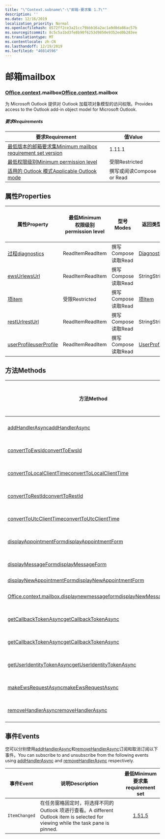 ```yaml
---
title: "\"Context.subname\"-\"邮箱-要求集 1.7\""
description: ''
ms.date: 12/16/2019
localization_priority: Normal
ms.openlocfilehash: 0572ff2ce3a21cc79bbb16a2ac1a9d0da86ac57b
ms.sourcegitcommit: 8c5c5a1bd3fe8b90f6253d9850e9352ed0b283ee
ms.translationtype: MT
ms.contentlocale: zh-CN
ms.lasthandoff: 12/19/2019
ms.locfileid: "40814596"
---
```

# <a name="mailbox"></a><span data-ttu-id="3504d-102">邮箱</span><span class="sxs-lookup"><span data-stu-id="3504d-102">mailbox</span></span>

### <a name="officeofficemdcontextofficecontextmdmailbox"></a><span data-ttu-id="3504d-103">[Office](office.md)[.context](office.context.md).mailbox</span><span class="sxs-lookup"><span data-stu-id="3504d-103">[Office](office.md)[.context](office.context.md).mailbox</span></span>

<span data-ttu-id="3504d-104">为 Microsoft Outlook 提供对 Outlook 加载项对象模型的访问权限。</span><span class="sxs-lookup"><span data-stu-id="3504d-104">Provides access to the Outlook add-in object model for Microsoft Outlook.</span></span>

##### <a name="requirements"></a><span data-ttu-id="3504d-105">要求</span><span class="sxs-lookup"><span data-stu-id="3504d-105">Requirements</span></span>

|<span data-ttu-id="3504d-106">要求</span><span class="sxs-lookup"><span data-stu-id="3504d-106">Requirement</span></span>| <span data-ttu-id="3504d-107">值</span><span class="sxs-lookup"><span data-stu-id="3504d-107">Value</span></span>|
|---|---|
|[<span data-ttu-id="3504d-108">最低版本的邮箱要求集</span><span class="sxs-lookup"><span data-stu-id="3504d-108">Minimum mailbox requirement set version</span></span>](../../requirement-sets/outlook-api-requirement-sets.md)| <span data-ttu-id="3504d-109">1.1</span><span class="sxs-lookup"><span data-stu-id="3504d-109">1.1</span></span>|
|[<span data-ttu-id="3504d-110">最低权限级别</span><span class="sxs-lookup"><span data-stu-id="3504d-110">Minimum permission level</span></span>](/outlook/add-ins/understanding-outlook-add-in-permissions)| <span data-ttu-id="3504d-111">受限</span><span class="sxs-lookup"><span data-stu-id="3504d-111">Restricted</span></span>|
|[<span data-ttu-id="3504d-112">适用的 Outlook 模式</span><span class="sxs-lookup"><span data-stu-id="3504d-112">Applicable Outlook mode</span></span>](/outlook/add-ins/#extension-points)| <span data-ttu-id="3504d-113">撰写或阅读</span><span class="sxs-lookup"><span data-stu-id="3504d-113">Compose or Read</span></span>|

## <a name="properties"></a><span data-ttu-id="3504d-114">属性</span><span class="sxs-lookup"><span data-stu-id="3504d-114">Properties</span></span>

| <span data-ttu-id="3504d-115">属性</span><span class="sxs-lookup"><span data-stu-id="3504d-115">Property</span></span> | <span data-ttu-id="3504d-116">最低</span><span class="sxs-lookup"><span data-stu-id="3504d-116">Minimum</span></span><br><span data-ttu-id="3504d-117">权限级别</span><span class="sxs-lookup"><span data-stu-id="3504d-117">permission level</span></span> | <span data-ttu-id="3504d-118">型号</span><span class="sxs-lookup"><span data-stu-id="3504d-118">Modes</span></span> | <span data-ttu-id="3504d-119">返回类型</span><span class="sxs-lookup"><span data-stu-id="3504d-119">Return type</span></span> | <span data-ttu-id="3504d-120">最低</span><span class="sxs-lookup"><span data-stu-id="3504d-120">Minimum</span></span><br><span data-ttu-id="3504d-121">要求集</span><span class="sxs-lookup"><span data-stu-id="3504d-121">requirement set</span></span> |
|---|---|---|---|:---:|
| [<span data-ttu-id="3504d-122">过程</span><span class="sxs-lookup"><span data-stu-id="3504d-122">diagnostics</span></span>](office.context.mailbox.diagnostics.md) | <span data-ttu-id="3504d-123">ReadItem</span><span class="sxs-lookup"><span data-stu-id="3504d-123">ReadItem</span></span> | <span data-ttu-id="3504d-124">撰写</span><span class="sxs-lookup"><span data-stu-id="3504d-124">Compose</span></span><br><span data-ttu-id="3504d-125">读取</span><span class="sxs-lookup"><span data-stu-id="3504d-125">Read</span></span> | [<span data-ttu-id="3504d-126">Diagnostics</span><span class="sxs-lookup"><span data-stu-id="3504d-126">Diagnostics</span></span>](/javascript/api/outlook/office.diagnostics?view=outlook-js-1.7) | [<span data-ttu-id="3504d-127">1.1</span><span class="sxs-lookup"><span data-stu-id="3504d-127">1.1</span></span>](../requirement-set-1.1/outlook-requirement-set-1.1.md) |
| [<span data-ttu-id="3504d-128">ewsUrl</span><span class="sxs-lookup"><span data-stu-id="3504d-128">ewsUrl</span></span>](/javascript/api/outlook/office.mailbox?view=outlook-js-1.7#ewsurl) | <span data-ttu-id="3504d-129">ReadItem</span><span class="sxs-lookup"><span data-stu-id="3504d-129">ReadItem</span></span> | <span data-ttu-id="3504d-130">撰写</span><span class="sxs-lookup"><span data-stu-id="3504d-130">Compose</span></span><br><span data-ttu-id="3504d-131">读取</span><span class="sxs-lookup"><span data-stu-id="3504d-131">Read</span></span> | <span data-ttu-id="3504d-132">String</span><span class="sxs-lookup"><span data-stu-id="3504d-132">String</span></span> | [<span data-ttu-id="3504d-133">1.1</span><span class="sxs-lookup"><span data-stu-id="3504d-133">1.1</span></span>](../requirement-set-1.1/outlook-requirement-set-1.1.md) |
| [<span data-ttu-id="3504d-134">项</span><span class="sxs-lookup"><span data-stu-id="3504d-134">item</span></span>](office.context.mailbox.item.md) | <span data-ttu-id="3504d-135">受限</span><span class="sxs-lookup"><span data-stu-id="3504d-135">Restricted</span></span> | <span data-ttu-id="3504d-136">撰写</span><span class="sxs-lookup"><span data-stu-id="3504d-136">Compose</span></span><br><span data-ttu-id="3504d-137">读取</span><span class="sxs-lookup"><span data-stu-id="3504d-137">Read</span></span> | [<span data-ttu-id="3504d-138">项</span><span class="sxs-lookup"><span data-stu-id="3504d-138">Item</span></span>](/javascript/api/outlook/office.item?view=outlook-js-1.7) | [<span data-ttu-id="3504d-139">1.1</span><span class="sxs-lookup"><span data-stu-id="3504d-139">1.1</span></span>](../requirement-set-1.1/outlook-requirement-set-1.1.md) |
| [<span data-ttu-id="3504d-140">restUrl</span><span class="sxs-lookup"><span data-stu-id="3504d-140">restUrl</span></span>](/javascript/api/outlook/office.mailbox?view=outlook-js-1.7#resturl) | <span data-ttu-id="3504d-141">ReadItem</span><span class="sxs-lookup"><span data-stu-id="3504d-141">ReadItem</span></span> | <span data-ttu-id="3504d-142">撰写</span><span class="sxs-lookup"><span data-stu-id="3504d-142">Compose</span></span><br><span data-ttu-id="3504d-143">读取</span><span class="sxs-lookup"><span data-stu-id="3504d-143">Read</span></span> | <span data-ttu-id="3504d-144">String</span><span class="sxs-lookup"><span data-stu-id="3504d-144">String</span></span> | [<span data-ttu-id="3504d-145">1.5</span><span class="sxs-lookup"><span data-stu-id="3504d-145">1.5</span></span>](../requirement-set-1.5/outlook-requirement-set-1.5.md) |
| [<span data-ttu-id="3504d-146">userProfile</span><span class="sxs-lookup"><span data-stu-id="3504d-146">userProfile</span></span>](office.context.mailbox.userProfile.md) | <span data-ttu-id="3504d-147">ReadItem</span><span class="sxs-lookup"><span data-stu-id="3504d-147">ReadItem</span></span> | <span data-ttu-id="3504d-148">撰写</span><span class="sxs-lookup"><span data-stu-id="3504d-148">Compose</span></span><br><span data-ttu-id="3504d-149">读取</span><span class="sxs-lookup"><span data-stu-id="3504d-149">Read</span></span> | [<span data-ttu-id="3504d-150">UserProfile</span><span class="sxs-lookup"><span data-stu-id="3504d-150">UserProfile</span></span>](/javascript/api/outlook/office.userprofile?view=outlook-js-1.7) | [<span data-ttu-id="3504d-151">1.1</span><span class="sxs-lookup"><span data-stu-id="3504d-151">1.1</span></span>](../requirement-set-1.1/outlook-requirement-set-1.1.md) |

## <a name="methods"></a><span data-ttu-id="3504d-152">方法</span><span class="sxs-lookup"><span data-stu-id="3504d-152">Methods</span></span>

| <span data-ttu-id="3504d-153">方法</span><span class="sxs-lookup"><span data-stu-id="3504d-153">Method</span></span> | <span data-ttu-id="3504d-154">最低</span><span class="sxs-lookup"><span data-stu-id="3504d-154">Minimum</span></span><br><span data-ttu-id="3504d-155">权限级别</span><span class="sxs-lookup"><span data-stu-id="3504d-155">permission level</span></span> | <span data-ttu-id="3504d-156">型号</span><span class="sxs-lookup"><span data-stu-id="3504d-156">Modes</span></span> | <span data-ttu-id="3504d-157">最低</span><span class="sxs-lookup"><span data-stu-id="3504d-157">Minimum</span></span><br><span data-ttu-id="3504d-158">要求集</span><span class="sxs-lookup"><span data-stu-id="3504d-158">requirement set</span></span> |
|---|---|---|:---:|
| [<span data-ttu-id="3504d-159">addHandlerAsync</span><span class="sxs-lookup"><span data-stu-id="3504d-159">addHandlerAsync</span></span>](/javascript/api/outlook/office.mailbox?view=outlook-js-1.7#addhandlerasync-eventtype--handler--options--callback-) | <span data-ttu-id="3504d-160">ReadItem</span><span class="sxs-lookup"><span data-stu-id="3504d-160">ReadItem</span></span> | <span data-ttu-id="3504d-161">撰写</span><span class="sxs-lookup"><span data-stu-id="3504d-161">Compose</span></span><br><span data-ttu-id="3504d-162">读取</span><span class="sxs-lookup"><span data-stu-id="3504d-162">Read</span></span> | [<span data-ttu-id="3504d-163">1.5</span><span class="sxs-lookup"><span data-stu-id="3504d-163">1.5</span></span>](../requirement-set-1.5/outlook-requirement-set-1.5.md) |
| [<span data-ttu-id="3504d-164">convertToEwsId</span><span class="sxs-lookup"><span data-stu-id="3504d-164">convertToEwsId</span></span>](/javascript/api/outlook/office.mailbox?view=outlook-js-1.7#converttoewsid-itemid--restversion-) | <span data-ttu-id="3504d-165">受限</span><span class="sxs-lookup"><span data-stu-id="3504d-165">Restricted</span></span> | <span data-ttu-id="3504d-166">撰写</span><span class="sxs-lookup"><span data-stu-id="3504d-166">Compose</span></span><br><span data-ttu-id="3504d-167">读取</span><span class="sxs-lookup"><span data-stu-id="3504d-167">Read</span></span> | [<span data-ttu-id="3504d-168">1.3</span><span class="sxs-lookup"><span data-stu-id="3504d-168">1.3</span></span>](../requirement-set-1.3/outlook-requirement-set-1.3.md) |
| [<span data-ttu-id="3504d-169">convertToLocalClientTime</span><span class="sxs-lookup"><span data-stu-id="3504d-169">convertToLocalClientTime</span></span>](/javascript/api/outlook/office.mailbox?view=outlook-js-1.7#converttolocalclienttime-timevalue-) | <span data-ttu-id="3504d-170">ReadItem</span><span class="sxs-lookup"><span data-stu-id="3504d-170">ReadItem</span></span> | <span data-ttu-id="3504d-171">撰写</span><span class="sxs-lookup"><span data-stu-id="3504d-171">Compose</span></span><br><span data-ttu-id="3504d-172">读取</span><span class="sxs-lookup"><span data-stu-id="3504d-172">Read</span></span> | [<span data-ttu-id="3504d-173">1.1</span><span class="sxs-lookup"><span data-stu-id="3504d-173">1.1</span></span>](../requirement-set-1.1/outlook-requirement-set-1.1.md) |
| [<span data-ttu-id="3504d-174">convertToRestId</span><span class="sxs-lookup"><span data-stu-id="3504d-174">convertToRestId</span></span>](/javascript/api/outlook/office.mailbox?view=outlook-js-1.7#converttorestid-itemid--restversion-) | <span data-ttu-id="3504d-175">受限</span><span class="sxs-lookup"><span data-stu-id="3504d-175">Restricted</span></span> | <span data-ttu-id="3504d-176">撰写</span><span class="sxs-lookup"><span data-stu-id="3504d-176">Compose</span></span><br><span data-ttu-id="3504d-177">读取</span><span class="sxs-lookup"><span data-stu-id="3504d-177">Read</span></span> | [<span data-ttu-id="3504d-178">1.3</span><span class="sxs-lookup"><span data-stu-id="3504d-178">1.3</span></span>](../requirement-set-1.3/outlook-requirement-set-1.3.md) |
| [<span data-ttu-id="3504d-179">convertToUtcClientTime</span><span class="sxs-lookup"><span data-stu-id="3504d-179">convertToUtcClientTime</span></span>](/javascript/api/outlook/office.mailbox?view=outlook-js-1.7#converttoutcclienttime-input-) | <span data-ttu-id="3504d-180">ReadItem</span><span class="sxs-lookup"><span data-stu-id="3504d-180">ReadItem</span></span> | <span data-ttu-id="3504d-181">撰写</span><span class="sxs-lookup"><span data-stu-id="3504d-181">Compose</span></span><br><span data-ttu-id="3504d-182">读取</span><span class="sxs-lookup"><span data-stu-id="3504d-182">Read</span></span> | [<span data-ttu-id="3504d-183">1.1</span><span class="sxs-lookup"><span data-stu-id="3504d-183">1.1</span></span>](../requirement-set-1.1/outlook-requirement-set-1.1.md) |
| [<span data-ttu-id="3504d-184">displayAppointmentForm</span><span class="sxs-lookup"><span data-stu-id="3504d-184">displayAppointmentForm</span></span>](/javascript/api/outlook/office.mailbox?view=outlook-js-1.7#displayappointmentform-itemid-) | <span data-ttu-id="3504d-185">ReadItem</span><span class="sxs-lookup"><span data-stu-id="3504d-185">ReadItem</span></span> | <span data-ttu-id="3504d-186">撰写</span><span class="sxs-lookup"><span data-stu-id="3504d-186">Compose</span></span><br><span data-ttu-id="3504d-187">读取</span><span class="sxs-lookup"><span data-stu-id="3504d-187">Read</span></span> | [<span data-ttu-id="3504d-188">1.1</span><span class="sxs-lookup"><span data-stu-id="3504d-188">1.1</span></span>](../requirement-set-1.1/outlook-requirement-set-1.1.md) |
| [<span data-ttu-id="3504d-189">displayMessageForm</span><span class="sxs-lookup"><span data-stu-id="3504d-189">displayMessageForm</span></span>](/javascript/api/outlook/office.mailbox?view=outlook-js-1.7#displaymessageform-itemid-) | <span data-ttu-id="3504d-190">ReadItem</span><span class="sxs-lookup"><span data-stu-id="3504d-190">ReadItem</span></span> | <span data-ttu-id="3504d-191">撰写</span><span class="sxs-lookup"><span data-stu-id="3504d-191">Compose</span></span><br><span data-ttu-id="3504d-192">读取</span><span class="sxs-lookup"><span data-stu-id="3504d-192">Read</span></span> | [<span data-ttu-id="3504d-193">1.1</span><span class="sxs-lookup"><span data-stu-id="3504d-193">1.1</span></span>](../requirement-set-1.1/outlook-requirement-set-1.1.md) |
| [<span data-ttu-id="3504d-194">displayNewAppointmentForm</span><span class="sxs-lookup"><span data-stu-id="3504d-194">displayNewAppointmentForm</span></span>](/javascript/api/outlook/office.mailbox?view=outlook-js-1.7#displaynewappointmentform-parameters-) | <span data-ttu-id="3504d-195">ReadItem</span><span class="sxs-lookup"><span data-stu-id="3504d-195">ReadItem</span></span> | <span data-ttu-id="3504d-196">读取</span><span class="sxs-lookup"><span data-stu-id="3504d-196">Read</span></span> | [<span data-ttu-id="3504d-197">1.1</span><span class="sxs-lookup"><span data-stu-id="3504d-197">1.1</span></span>](../requirement-set-1.1/outlook-requirement-set-1.1.md) |
| [<span data-ttu-id="3504d-198">Office.context.mailbox.displaynewmessageform</span><span class="sxs-lookup"><span data-stu-id="3504d-198">displayNewMessageForm</span></span>](/javascript/api/outlook/office.mailbox?view=outlook-js-1.7#displaynewmessageform-parameters-) | <span data-ttu-id="3504d-199">ReadItem</span><span class="sxs-lookup"><span data-stu-id="3504d-199">ReadItem</span></span> | <span data-ttu-id="3504d-200">撰写</span><span class="sxs-lookup"><span data-stu-id="3504d-200">Compose</span></span><br><span data-ttu-id="3504d-201">读取</span><span class="sxs-lookup"><span data-stu-id="3504d-201">Read</span></span> | [<span data-ttu-id="3504d-202">1.6</span><span class="sxs-lookup"><span data-stu-id="3504d-202">1.6</span></span>](../requirement-set-1.6/outlook-requirement-set-1.6.md) |
| [<span data-ttu-id="3504d-203">getCallbackTokenAsync</span><span class="sxs-lookup"><span data-stu-id="3504d-203">getCallbackTokenAsync</span></span>](/javascript/api/outlook/office.mailbox?view=outlook-js-1.7#getcallbacktokenasync-options--callback-) | <span data-ttu-id="3504d-204">ReadItem</span><span class="sxs-lookup"><span data-stu-id="3504d-204">ReadItem</span></span> | <span data-ttu-id="3504d-205">撰写</span><span class="sxs-lookup"><span data-stu-id="3504d-205">Compose</span></span><br><span data-ttu-id="3504d-206">读取</span><span class="sxs-lookup"><span data-stu-id="3504d-206">Read</span></span> | [<span data-ttu-id="3504d-207">1.5</span><span class="sxs-lookup"><span data-stu-id="3504d-207">1.5</span></span>](../requirement-set-1.5/outlook-requirement-set-1.5.md) |
| [<span data-ttu-id="3504d-208">getCallbackTokenAsync</span><span class="sxs-lookup"><span data-stu-id="3504d-208">getCallbackTokenAsync</span></span>](/javascript/api/outlook/office.mailbox?view=outlook-js-1.7#getcallbacktokenasync-callback--usercontext-) | <span data-ttu-id="3504d-209">ReadItem</span><span class="sxs-lookup"><span data-stu-id="3504d-209">ReadItem</span></span> | <span data-ttu-id="3504d-210">撰写</span><span class="sxs-lookup"><span data-stu-id="3504d-210">Compose</span></span><br><span data-ttu-id="3504d-211">读取</span><span class="sxs-lookup"><span data-stu-id="3504d-211">Read</span></span> | [<span data-ttu-id="3504d-212">1.3</span><span class="sxs-lookup"><span data-stu-id="3504d-212">1.3</span></span>](../requirement-set-1.3/outlook-requirement-set-1.3.md)<br>[<span data-ttu-id="3504d-213">1.1</span><span class="sxs-lookup"><span data-stu-id="3504d-213">1.1</span></span>](../requirement-set-1.1/outlook-requirement-set-1.1.md) |
| [<span data-ttu-id="3504d-214">getUserIdentityTokenAsync</span><span class="sxs-lookup"><span data-stu-id="3504d-214">getUserIdentityTokenAsync</span></span>](/javascript/api/outlook/office.mailbox?view=outlook-js-1.7#getuseridentitytokenasync-callback--usercontext-) | <span data-ttu-id="3504d-215">ReadItem</span><span class="sxs-lookup"><span data-stu-id="3504d-215">ReadItem</span></span> | <span data-ttu-id="3504d-216">撰写</span><span class="sxs-lookup"><span data-stu-id="3504d-216">Compose</span></span><br><span data-ttu-id="3504d-217">读取</span><span class="sxs-lookup"><span data-stu-id="3504d-217">Read</span></span> | [<span data-ttu-id="3504d-218">1.1</span><span class="sxs-lookup"><span data-stu-id="3504d-218">1.1</span></span>](../requirement-set-1.1/outlook-requirement-set-1.1.md) |
| [<span data-ttu-id="3504d-219">makeEwsRequestAsync</span><span class="sxs-lookup"><span data-stu-id="3504d-219">makeEwsRequestAsync</span></span>](/javascript/api/outlook/office.mailbox?view=outlook-js-1.7#makeewsrequestasync-data--callback--usercontext-) | <span data-ttu-id="3504d-220">ReadWriteMailbox</span><span class="sxs-lookup"><span data-stu-id="3504d-220">ReadWriteMailbox</span></span> | <span data-ttu-id="3504d-221">撰写</span><span class="sxs-lookup"><span data-stu-id="3504d-221">Compose</span></span><br><span data-ttu-id="3504d-222">读取</span><span class="sxs-lookup"><span data-stu-id="3504d-222">Read</span></span> | [<span data-ttu-id="3504d-223">1.1</span><span class="sxs-lookup"><span data-stu-id="3504d-223">1.1</span></span>](../requirement-set-1.1/outlook-requirement-set-1.1.md) |
| [<span data-ttu-id="3504d-224">removeHandlerAsync</span><span class="sxs-lookup"><span data-stu-id="3504d-224">removeHandlerAsync</span></span>](/javascript/api/outlook/office.mailbox?view=outlook-js-1.7#removehandlerasync-eventtype--options--callback-) | <span data-ttu-id="3504d-225">ReadItem</span><span class="sxs-lookup"><span data-stu-id="3504d-225">ReadItem</span></span> | <span data-ttu-id="3504d-226">撰写</span><span class="sxs-lookup"><span data-stu-id="3504d-226">Compose</span></span><br><span data-ttu-id="3504d-227">读取</span><span class="sxs-lookup"><span data-stu-id="3504d-227">Read</span></span> | [<span data-ttu-id="3504d-228">1.5</span><span class="sxs-lookup"><span data-stu-id="3504d-228">1.5</span></span>](../requirement-set-1.5/outlook-requirement-set-1.5.md) |

## <a name="events"></a><span data-ttu-id="3504d-229">事件</span><span class="sxs-lookup"><span data-stu-id="3504d-229">Events</span></span>

<span data-ttu-id="3504d-230">您可以分别使用[addHandlerAsync](/javascript/api/outlook/office.mailbox?view=outlook-js-1.7#addhandlerasync-eventtype--handler--options--callback-)和[removeHandlerAsync](/javascript/api/outlook/office.mailbox?view=outlook-js-1.7#removehandlerasync-eventtype--options--callback-)订阅和取消订阅以下事件。</span><span class="sxs-lookup"><span data-stu-id="3504d-230">You can subscribe to and unsubscribe from the following events using [addHandlerAsync](/javascript/api/outlook/office.mailbox?view=outlook-js-1.7#addhandlerasync-eventtype--handler--options--callback-) and [removeHandlerAsync](/javascript/api/outlook/office.mailbox?view=outlook-js-1.7#removehandlerasync-eventtype--options--callback-) respectively.</span></span>

| <span data-ttu-id="3504d-231">事件</span><span class="sxs-lookup"><span data-stu-id="3504d-231">Event</span></span> | <span data-ttu-id="3504d-232">说明</span><span class="sxs-lookup"><span data-stu-id="3504d-232">Description</span></span> | <span data-ttu-id="3504d-233">最低</span><span class="sxs-lookup"><span data-stu-id="3504d-233">Minimum</span></span><br><span data-ttu-id="3504d-234">要求集</span><span class="sxs-lookup"><span data-stu-id="3504d-234">requirement set</span></span> |
|---|---|:---:|
|`ItemChanged`| <span data-ttu-id="3504d-235">在任务窗格固定时，将选择不同的 Outlook 项进行查看。</span><span class="sxs-lookup"><span data-stu-id="3504d-235">A different Outlook item is selected for viewing while the task pane is pinned.</span></span> | [<span data-ttu-id="3504d-236">1.5</span><span class="sxs-lookup"><span data-stu-id="3504d-236">1.5</span></span>](../requirement-set-1.5/outlook-requirement-set-1.5.md) |
